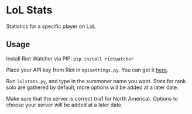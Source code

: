 # LoL Stats

Statistics for a specific player on LoL

## Usage

Install Riot Watcher via PIP: `pip install riotwatcher`

Place your API key from Riot in `apisettings.py`. You can get it [here](https://developer.riotgames.com/).

Run `lolstats.py`, and type in the summoner name you want. Stats for rank solo are gathered by default, more options will be added at a later date.

Make sure that the server is correct (na1 for North America). Options to choose your server will be added at a later date.
